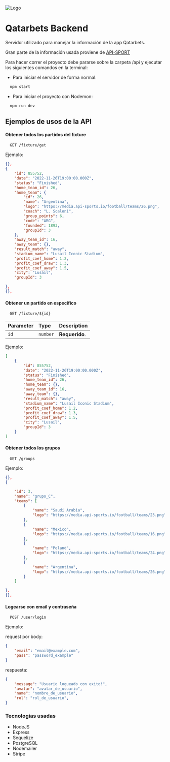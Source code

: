 
![Logo](https://media.discordapp.net/attachments/1024420821558636644/1024426610004340736/header.png)


# Qatarbets Backend

Servidor utilizado para manejar la información de la app Qatarbets.

Gran parte de la información usada proviene de [API-SPORT](https://api-sports.io/)

Para hacer correr el proyecto debe pararse sobre la carpeta /api y ejecutar los siguientes comandos en la terminal:

- Para iniciar el servidor de forma normal:
```bash
  npm start
```

- Para iniciar el proyecto con Nodemon:
```bash
  npm run dev
```

## Ejemplos de usos de la API

#### Obtener todos los partidos del fixture

```
  GET /fixture/get
```
Ejemplo:
```json
{},
{
    "id": 855752,
    "date": "2022-11-26T19:00:00.000Z",
    "status": "Finished",
    "home_team_id": 26,
    "home_team": {
        "id": 26,
        "name": "Argentina",
        "logo": "https://media.api-sports.io/football/teams/26.png",
        "coach": "L. Scaloni",
        "group_points": 6,
        "code": "ARG",
        "founded": 1893,
        "groupId": 3
    },
    "away_team_id": 16,
    "away_team": {},
    "result_match": "away",
    "stadium_name": "Lusail Iconic Stadium",
    "profit_coef_home": 1.2,
    "profit_coef_draw": 1.3,
    "profit_coef_away": 1.5,
    "city": "Lusail",
    "groupId": 3

},
{},
```

#### Obtener un partido en especifico

```
  GET /fixture/${id}
```

| Parameter | Type     | Description |
| :-------- | :------- | :------------|
| `id`      | `number` | **Requerido**.|

Ejemplo:
```json
[
    {
        "id": 855752,
        "date": "2022-11-26T19:00:00.000Z",
        "status": "Finished",
        "home_team_id": 26,
        "home_team": {},
        "away_team_id": 16,
        "away_team": {},
        "result_match": "away",
        "stadium_name": "Lusail Iconic Stadium",
        "profit_coef_home": 1.2,
        "profit_coef_draw": 1.3,
        "profit_coef_away": 1.5,
        "city": "Lusail",
        "groupId": 3
    }
]
```
#### Obtener todos los grupos

```
  GET /groups
```
Ejemplo:

```json
{},
{

    "id": 3,
    "name": "grupo_C",
    "teams": [
        {
            "name": "Saudi Arabia",
            "logo": "https://media.api-sports.io/football/teams/23.png"
        },
        {
            "name": "Mexico",
            "logo": "https://media.api-sports.io/football/teams/16.png"
        },
        {
            "name": "Poland",
            "logo": "https://media.api-sports.io/football/teams/24.png"
        },
        {
            "name": "Argentina",
            "logo": "https://media.api-sports.io/football/teams/26.png"
        }
    ]

},
{},
```

#### Logearse con email y contraseña

```
  POST /user/login
```

Ejemplo:

request por body: 
```json
{
    "email": "email@example.com",
    "pass": "password_example"
}
```

respuesta: 
```json
{
    "message": "Usuario logueado con exito!",
    "avatar": "avatar_de_usuario",
    "name": "nombre_de_usuario",
    "rol": "rol_de_usuario",
}
```
### Tecnologias usadas
- NodeJS
- Express
- Sequelize
- PostgreSQL
- Nodemailer
- Stripe

